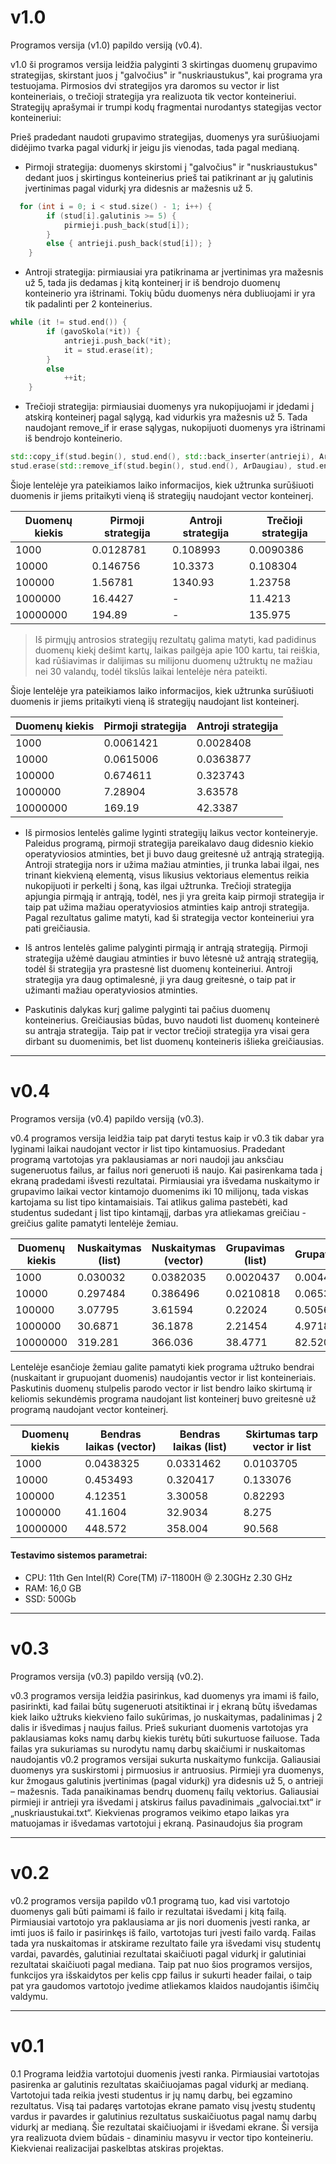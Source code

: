 
# v1.0

Programos versija (v1.0) papildo versiją (v0.4).

v1.0 ši programos versija leidžia palyginti 3 skirtingas duomenų grupavimo strategijas, skirstant juos į "galvočius" ir "nuskriaustukus", kai programa yra testuojama. Pirmosios dvi strategijos yra daromos su vector ir list konteineriais, o trečioji strategija yra realizuota tik vector konteineriui. Strategijų aprašymai ir trumpi kodų fragmentai nurodantys stategijas vector konteineriui:

Prieš pradedant naudoti grupavimo strategijas, duomenys yra surūšiuojami didėjimo tvarka pagal vidurkį ir jeigu jis vienodas, tada pagal medianą.
* Pirmoji strategija: duomenys skirstomi į "galvočius" ir "nuskriaustukus" dedant juos į skirtingus konteinerius prieš tai patikrinant ar jų galutinis įvertinimas pagal vidurkį yra didesnis ar mažesnis už 5.

```cpp
  for (int i = 0; i < stud.size() - 1; i++) {
        if (stud[i].galutinis >= 5) {
            pirmieji.push_back(stud[i]);
        }
        else { antrieji.push_back(stud[i]); }
    }
```

* Antroji strategija: pirmiausiai yra patikrinama ar įvertinimas yra mažesnis už 5, tada jis dedamas į kitą konteinerį ir iš bendrojo duomenų konteinerio yra ištrinami. Tokių būdu duomenys nėra dubliuojami ir yra tik padalinti per 2 konteinerius.

```cpp
while (it != stud.end()) {
        if (gavoSkola(*it)) {
            antrieji.push_back(*it);
            it = stud.erase(it); 
        }
        else
            ++it;
    }
```

* Trečioji strategija: pirmiausiai duomenys yra nukopijuojami ir įdedami į atskirą konteinerį pagal sąlygą, kad vidurkis yra mažesnis už 5. Tada naudojant remove_if ir erase sąlygas, nukopijuoti duomenys yra ištrinami iš bendrojo konteinerio.

```cpp
std::copy_if(stud.begin(), stud.end(), std::back_inserter(antrieji), ArDaugiau);
stud.erase(std::remove_if(stud.begin(), stud.end(), ArDaugiau), stud.end());
```


Šioje lentelėje yra pateikiamos laiko informacijos, kiek užtrunka surūšiuoti duomenis ir jiems pritaikyti vieną iš strategijų naudojant vector konteinerį.

Duomenų kiekis | Pirmoji strategija | Antroji strategija | Trečioji strategija  |
---------------|--------------------|--------------------|----------------------|
1000           |      0.0128781     |     0.108993       |      0.0090386       |       
10000          |      0.146756      |     10.3373        |      0.108304        |   
100000         |      1.56781       |     1340.93        |      1.23758         |  
1000000        |      16.4427       |        -           |      11.4213         |  
10000000       |      194.89        |        -           |      135.975         |   
> Iš pirmųjų antrosios strategijų rezultatų galima matyti, kad padidinus duomenų kiekį dešimt kartų, laikas pailgėja apie 100 kartu, tai reiškia, kad rūšiavimas ir dalijimas su milijonu duomenų užtruktų ne mažiau nei 30 valandų, todėl tikslūs laikai lentelėje nėra pateikti.

Šioje lentelėje yra pateikiamos laiko informacijos, kiek užtrunka surūšiuoti duomenis ir jiems pritaikyti vieną iš strategijų naudojant list konteinerį.


Duomenų kiekis | Pirmoji strategija | Antroji strategija |
---------------|--------------------|--------------------|
1000           |     0.0061421      |      0.0028408     |               
10000          |     0.0615006      |      0.0363877     |         
100000         |     0.674611       |      0.323743      |          
1000000        |     7.28904        |      3.63578       |            
10000000       |     169.19         |      42.3387       |       


* Iš pirmosios lentelės galime lyginti strategijų laikus vector konteineryje. Paleidus programą, pirmoji strategija pareikalavo daug didesnio kiekio operatyviosios atminties, bet ji buvo daug greitesnė už antrąją strategiją. Antroji strategija nors ir užima mažiau atminties, ji trunka labai ilgai, nes trinant kiekvieną elementą, visus likusius vektoriaus elementus reikia nukopijuoti ir perkelti į šoną, kas ilgai užtrunka. Trečioji strategija apjungia pirmąją ir antrąją, todėl, nes ji yra greita kaip pirmoji strategija ir taip pat užima mažiau operatyviosios atminties kaip antroji strategija. Pagal rezultatus galime matyti, kad ši strategija vector konteineriui yra pati greičiausia.

* Iš antros lentelės galime palyginti pirmąją ir antrąją strategiją. Pirmoji strategija užėmė daugiau atminties ir buvo lėtesnė už antrąją strategiją, todėl ši strategija yra prastesnė list duomenų konteineriui. Antroji strategija yra daug optimalesnė, ji yra daug greitesnė, o taip pat ir užimanti mažiau operatyviosios atminties.

* Paskutinis dalykas kurį galime palyginti tai pačius duomenų konteinerius. Greičiausias būdas, buvo naudoti list duomenų konteinerė su antrąja strategija. Taip pat ir vector trečioji strategija yra visai gera dirbant su duomenimis, bet list duomenų konteineris išlieka greičiausias.

--------------

# v0.4

Programos versija (v0.4) papildo versiją (v0.3).

v0.4 programos versija leidžia taip pat daryti testus kaip ir v0.3 tik dabar yra lyginami laikai naudojant vector ir list tipo kintamuosius. Pradedant programą vartotojas yra paklausiamas ar nori naudoji jau anksčiau sugeneruotus failus, ar failus nori generuoti iš naujo. Kai pasirenkama tada į ekraną pradedami išvesti rezultatai. Pirmiausiai yra išvedama nuskaitymo ir grupavimo laikai vector kintamojo duomenims iki 10 milijonų, tada viskas kartojama su list tipo kintamaisiais. Tai atlikus galima pastebėti, kad studentus sudedant į list tipo kintamąjį, darbas yra atliekamas greičiau - greičius galite pamatyti lentelėje žemiau.

Duomenų kiekis | Nuskaitymas (list) | Nuskaitymas (vector) | Grupavimas (list)  | Grupavimas(vector) |
---------------|--------------------|----------------------|--------------------|--------------------|
1000           |      0.030032      |      0.0382035       |     0.0020437      |      0.0044541     |
10000          |      0.297484      |      0.386496        |     0.0210818      |      0.0653794     |
100000         |      3.07795       |      3.61594         |     0.22024        |      0.505613      |
1000000        |      30.6871       |      36.1878         |     2.21454        |      4.97182       |
10000000       |      319.281       |      366.036         |     38.4771        |      82.5206       |


Lentelėje esančioje žemiau galite pamatyti kiek programa užtruko bendrai (nuskaitant ir grupuojant duomenis) naudojantis vector ir list konteineriais. Paskutinis duomenų stulpelis parodo vector ir list bendro laiko skirtumą ir keliomis sekundėmis programa naudojant list konteinerį buvo greitesnė už programą naudojant vector konteinerį.

Duomenų kiekis | Bendras laikas (vector) | Bendras laikas (list) | Skirtumas tarp vector ir list |
---------------|------------------------|------------------------|------------------------------ |
1000           |        0.0438325       |       0.0331462        |           0.0103705           |
10000          |        0.453493        |       0.320417         |           0.133076            |
100000         |        4.12351         |       3.30058          |           0.82293             |
1000000        |        41.1604         |       32.9034          |           8.275               |
10000000       |        448.572         |       358.004          |           90.568              |

#### Testavimo sistemos parametrai:
* CPU: 11th Gen Intel(R) Core(TM) i7-11800H @ 2.30GHz   2.30 GHz
* RAM: 16,0 GB
* SSD: 500Gb
----------------
# v0.3

Programos versija (v0.3) papildo versiją (v0.2).

v0.3 programos versija leidžia pasirinkus, kad duomenys yra imami iš failo, pasirinkti, kad failai būtų sugeneruoti atsitiktinai ir į ekraną būtų išvedamas kiek laiko užtruks kiekvieno failo sukūrimas, jo nuskaitymas, padalinimas į 2 dalis ir išvedimas į naujus failus. Prieš sukuriant duomenis vartotojas yra paklausiamas koks namų darbų kiekis turėtų būti sukurtuose failuose. Tada failas yra sukuriamas su nurodytu namų darbų skaičiumi ir nuskaitomas naudojantis v0.2 programos versijai sukurta nuskaitymo funkcija. Galiausiai duomenys yra suskirstomi į pirmuosius ir antruosius. Pirmieji yra duomenys, kur žmogaus galutinis įvertinimas (pagal vidurkį) yra didesnis už 5, o antrieji – mažesnis. Tada panaikinamas bendrų duomenų failų vektorius. Galiausiai pirmieji ir antrieji yra išvedami į atskirus failus pavadinimais „galvociai.txt“ ir „nuskriaustukai.txt“. Kiekvienas programos veikimo etapo laikas yra matuojamas ir išvedamas vartotojui į ekraną. Pasinaudojus šia program

---------------

# v0.2

v0.2 programos versija papildo v0.1 programą tuo, kad visi vartotojo duomenys gali būti paimami iš failo ir rezultatai išvedami į kitą failą. Pirmiausiai vartotojo yra paklausiama ar jis nori duomenis įvesti ranka, ar imti juos iš failo ir pasirinkęs iš failo, vartotojas turi įvesti failo vardą. Failas tada yra nuskaitomas ir atskirame rezultato faile yra išvedami visų studentų vardai, pavardės, galutiniai rezultatai skaičiuoti pagal vidurkį ir galutiniai rezultatai skaičiuoti pagal mediana. Taip pat nuo šios programos versijos, funkcijos yra išskaidytos per kelis cpp failus ir sukurti header failai, o taip pat yra gaudomos vartotojo įvedime atliekamos klaidos naudojantis išimčių valdymu.

----------------------------

# v0.1

0.1 Programa leidžia vartotojui duomenis įvesti ranka. Pirmiausiai vartotojas pasirenka ar galutinis rezultatas skaičiuojamas pagal vidurkį ar medianą. Vartotojui tada reikia įvesti studentus ir jų namų darbų, bei egzamino rezultatus. Visą tai padaręs vartotojas ekrane pamato visų įvestų studentų vardus ir pavardes ir galutinius rezultatus suskaičiuotus pagal namų darbų vidurkį ar medianą. Šie rezultatai skaičiuojami ir išvedami ekrane. Ši versija yra realizuota dviem būdais - dinaminiu masyvu ir vector tipo konteineriu. Kiekvienai realizacijai paskelbtas atskiras projektas.
